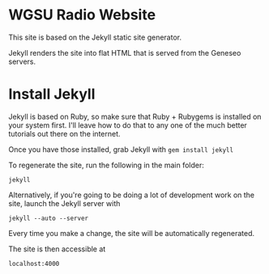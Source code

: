 WGSU Radio Website
==================

This site is based on the Jekyll static site generator. 

Jekyll renders the site into flat HTML that is served from the Geneseo servers. 

Install Jekyll
=============
Jekyll is based on Ruby, so make sure that Ruby + Rubygems is installed on your system first. I'll leave how to do that to any one of the much better tutorials out there on the internet.

Once you have those installed, grab Jekyll with
`gem install jekyll`

To regenerate the site, run the following in the main folder:

`jekyll`

Alternatively, if you're going to be doing a lot of development work on the site, launch the Jekyll server with

`jekyll --auto --server`

Every time you make a change, the site will be automatically regenerated.

The site is then accessible at

`localhost:4000`
